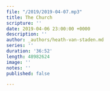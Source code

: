 ```yaml
---
file: "/2019/2019-04-07.mp3"
title: The Church
scripture: ''
date: 2019-04-06 23:00:00 +0000
description: ''
author: _authors/heath-van-staden.md
series: ''
duration: '36:52'
length: 48982624
image: ''
notes: ''
published: false

---
```

